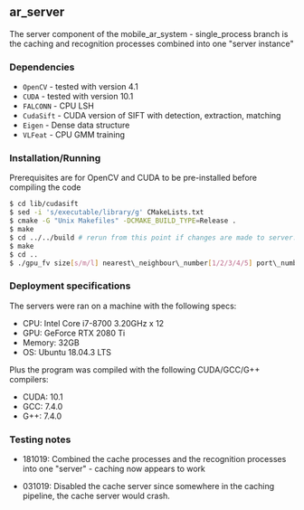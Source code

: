 ## ar_server

The server component of the mobile\_ar\_system - single\_process branch is the caching and recognition processes combined into one "server instance" 

### Dependencies

  - `OpenCV` - tested with version 4.1
  - `CUDA` - tested with version 10.1
  - `FALCONN` - CPU LSH
  - `CudaSift` - CUDA version of SIFT with detection, extraction, matching
  - `Eigen` - Dense data structure
  - `VLFeat` - CPU GMM training

### Installation/Running

Prerequisites are for OpenCV and CUDA to be pre-installed before compiling the code

```sh
$ cd lib/cudasift 
$ sed -i 's/executable/library/g' CMakeLists.txt
$ cmake -G "Unix Makefiles" -DCMAKE_BUILD_TYPE=Release .
$ make
$ cd ../../build # rerun from this point if changes are made to server.cpp or reco.cpp
$ make
$ cd ..
$ ./gpu_fv size[s/m/l] nearest\_neighbour\_number[1/2/3/4/5] port\_number[#XXXXX] 
```

### Deployment specifications

The servers were ran on a machine with the following specs:

- CPU: Intel Core i7-8700 3.20GHz x 12
- GPU: GeForce RTX 2080 Ti
- Memory: 32GB
- OS: Ubuntu 18.04.3 LTS

Plus the program was compiled with the following CUDA/GCC/G++ compilers:

- CUDA: 10.1
- GCC: 7.4.0
- G++: 7.4.0

### Testing notes

- 181019: Combined the cache processes and the recognition processes into one "server" - caching now appears to work 

- 031019: Disabled the cache server since somewhere in the caching pipeline, the cache server would crash. 



